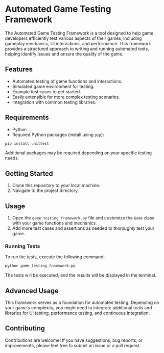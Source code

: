 # Automated Game Testing Framework

The Automated Game Testing Framework is a tool designed to help game developers efficiently test various aspects of their games, including gameplay mechanics, UI interactions, and performance. This framework provides a structured approach to writing and running automated tests, helping identify issues and ensure the quality of the game.

## Features

- Automated testing of game functions and interactions.
- Simulated game environment for testing.
- Example test cases to get started.
- Easily extensible for more complex testing scenarios.
- Integration with common testing libraries.

## Requirements

- Python
- Required Python packages (install using `pip`):

```bash
pip install unittest
```

Additional packages may be required depending on your specific testing needs.

## Getting Started

1. Clone this repository to your local machine.
2. Navigate to the project directory.

## Usage

1. Open the `game_testing_framework.py` file and customize the `Game` class with your game functions and mechanics.
2. Add more test cases and assertions as needed to thoroughly test your game.

### Running Tests

To run the tests, execute the following command:

```bash
python game_testing_framework.py
```

The tests will be executed, and the results will be displayed in the terminal.

## Advanced Usage

This framework serves as a foundation for automated testing. Depending on your game's complexity, you might need to integrate additional tools and libraries for UI testing, performance testing, and continuous integration.

## Contributing

Contributions are welcome! If you have suggestions, bug reports, or improvements, please feel free to submit an issue or a pull request.